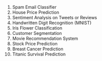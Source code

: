 1. Spam Email Classifier
2. House Price Prediction
3. Sentiment Analysis on Tweets or Reviews
4. Handwritten Digit Recognition (MNIST)
5. Iris Flower Classification
6. Customer Segmentation
7. Movie Recommendation System
8. Stock Price Prediction
9. Breast Cancer Prediction
10. Titanic Survival Prediction
